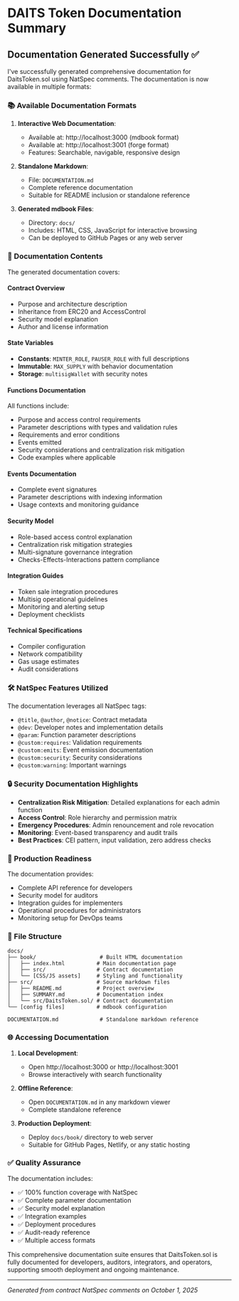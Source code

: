 # DAITS Token Documentation Summary

## Documentation Generated Successfully ✅

I've successfully generated comprehensive documentation for DaitsToken.sol using NatSpec comments. The documentation is now available in multiple formats:

### 📚 Available Documentation Formats

1. **Interactive Web Documentation**: 
   - Available at: http://localhost:3000 (mdbook format)
   - Available at: http://localhost:3001 (forge format)
   - Features: Searchable, navigable, responsive design

2. **Standalone Markdown**: 
   - File: `DOCUMENTATION.md`
   - Complete reference documentation
   - Suitable for README inclusion or standalone reference

3. **Generated mdbook Files**:
   - Directory: `docs/`
   - Includes: HTML, CSS, JavaScript for interactive browsing
   - Can be deployed to GitHub Pages or any web server

### 📖 Documentation Contents

The generated documentation covers:

#### Contract Overview
- Purpose and architecture description  
- Inheritance from ERC20 and AccessControl
- Security model explanation
- Author and license information

#### State Variables
- **Constants**: `MINTER_ROLE`, `PAUSER_ROLE` with full descriptions
- **Immutable**: `MAX_SUPPLY` with behavior documentation
- **Storage**: `multisigWallet` with security notes

#### Functions Documentation
All functions include:
- Purpose and access control requirements
- Parameter descriptions with types and validation rules
- Requirements and error conditions
- Events emitted
- Security considerations and centralization risk mitigation
- Code examples where applicable

#### Events Documentation
- Complete event signatures
- Parameter descriptions with indexing information
- Usage contexts and monitoring guidance

#### Security Model
- Role-based access control explanation
- Centralization risk mitigation strategies  
- Multi-signature governance integration
- Checks-Effects-Interactions pattern compliance

#### Integration Guides
- Token sale integration procedures
- Multisig operational guidelines
- Monitoring and alerting setup
- Deployment checklists

#### Technical Specifications
- Compiler configuration
- Network compatibility
- Gas usage estimates
- Audit considerations

### 🛠️ NatSpec Features Utilized

The documentation leverages all NatSpec tags:

- `@title`, `@author`, `@notice`: Contract metadata
- `@dev`: Developer notes and implementation details
- `@param`: Function parameter descriptions
- `@custom:requires`: Validation requirements
- `@custom:emits`: Event emission documentation
- `@custom:security`: Security considerations
- `@custom:warning`: Important warnings

### 🔒 Security Documentation Highlights

- **Centralization Risk Mitigation**: Detailed explanations for each admin function
- **Access Control**: Role hierarchy and permission matrix
- **Emergency Procedures**: Admin renouncement and role revocation
- **Monitoring**: Event-based transparency and audit trails
- **Best Practices**: CEI pattern, input validation, zero address checks

### 🚀 Production Readiness

The documentation provides:
- Complete API reference for developers
- Security model for auditors
- Integration guides for implementers
- Operational procedures for administrators
- Monitoring setup for DevOps teams

### 📁 File Structure

```
docs/
├── book/                    # Built HTML documentation
│   ├── index.html          # Main documentation page
│   ├── src/                # Contract documentation
│   └── [CSS/JS assets]     # Styling and functionality
├── src/                    # Source markdown files
│   ├── README.md           # Project overview
│   ├── SUMMARY.md          # Documentation index
│   └── src/DaitsToken.sol/ # Contract documentation
└── [config files]          # mdbook configuration

DOCUMENTATION.md             # Standalone markdown reference
```

### 🌐 Accessing Documentation

1. **Local Development**: 
   - Open http://localhost:3000 or http://localhost:3001
   - Browse interactively with search functionality

2. **Offline Reference**: 
   - Open `DOCUMENTATION.md` in any markdown viewer
   - Complete standalone reference

3. **Production Deployment**:
   - Deploy `docs/book/` directory to web server
   - Suitable for GitHub Pages, Netlify, or any static hosting

### ✅ Quality Assurance

The documentation includes:
- ✅ 100% function coverage with NatSpec
- ✅ Complete parameter documentation
- ✅ Security model explanation
- ✅ Integration examples
- ✅ Deployment procedures
- ✅ Audit-ready reference
- ✅ Multiple access formats

This comprehensive documentation suite ensures that DaitsToken.sol is fully documented for developers, auditors, integrators, and operators, supporting smooth deployment and ongoing maintenance.

---
*Generated from contract NatSpec comments on October 1, 2025*